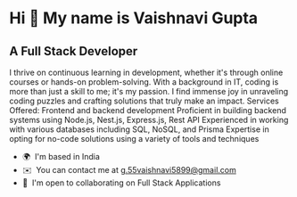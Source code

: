 

<!--
**12vaishnavi9/12vaishnavi9** is a ✨ _special_ ✨ repository because its `README.md` (this file) appears on your GitHub profile.

Here are some ideas to get you started:

- 🔭 I’m currently working on ...
- 🌱 I’m currently learning ...
- 👯 I’m looking to collaborate on ...
- 🤔 I’m looking for help with ...
- 💬 Ask me about ...
- 📫 How to reach me: ...
- 😄 Pronouns: ...
- ⚡ Fun fact: ...
-->
Hi 👋 My name is Vaishnavi Gupta
================================

A Full Stack Developer
----------------------

I thrive on continuous learning in development, whether it's through online courses or hands-on problem-solving. With a background in IT, coding is more than just a skill to me; it's my passion. I find immense joy in unraveling coding puzzles and crafting solutions that truly make an impact. Services Offered: Frontend and backend development Proficient in building backend systems using Node.js, Nest.js, Express.js, Rest API Experienced in working with various databases including SQL, NoSQL, and Prisma Expertise in opting for no-code solutions using a variety of tools and techniques

*   🌍  I'm based in India
*   ✉️  You can contact me at [g.55vaishnavi5899@gmail.com](mailto:g.55vaishnavi5899@gmail.com)
*   🤝  I'm open to collaborating on Full Stack Applications
